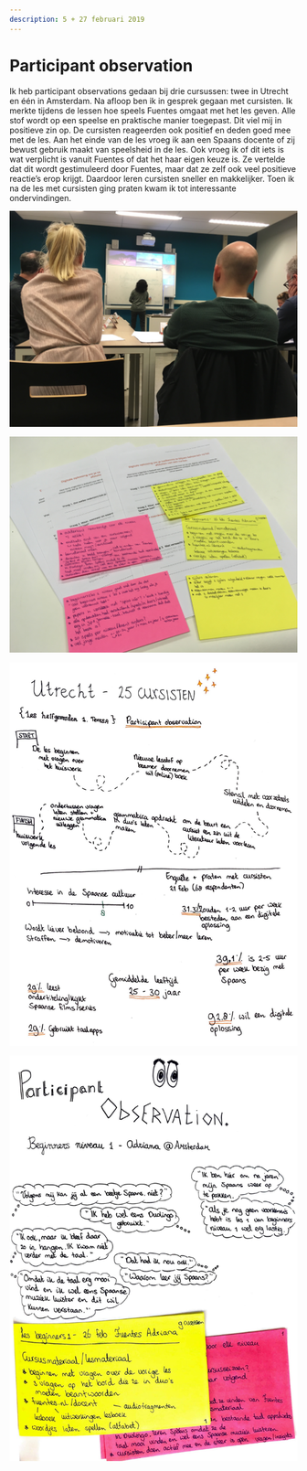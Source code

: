 ```yaml
---
description: 5 + 27 februari 2019
---
```


# Participant observation

Ik heb participant observations gedaan bij drie cursussen: twee in Utrecht en één in Amsterdam. Na afloop ben ik in gesprek gegaan met cursisten. Ik merkte tijdens de lessen hoe speels Fuentes omgaat met het les geven. Alle stof wordt op een speelse en praktische manier toegepast. Dit viel mij in positieve zin op. De cursisten reageerden ook positief en deden goed mee met de les. Aan het einde van de les vroeg ik aan een Spaans docente of zij bewust gebruik maakt van speelsheid in de les. Ook vroeg ik of dit iets is wat verplicht is vanuit Fuentes of dat het haar eigen keuze is. Ze vertelde dat dit wordt gestimuleerd door Fuentes, maar dat ze zelf ook veel positieve reactie’s erop krijgt. Daardoor leren cursisten sneller en makkelijker. Toen ik na de les met cursisten ging praten kwam ik tot interessante ondervindingen.

![](../../.gitbook/assets/img_5883.JPG)

![](../../.gitbook/assets/img_1480.JPG)

![](../../.gitbook/assets/scan-7-may-2019-4-10-1.jpg)

  


![](../../.gitbook/assets/scan-7-may-2019-4-15-1.jpg)

